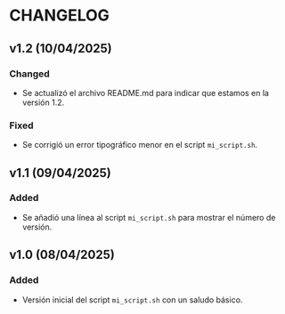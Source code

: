 # CHANGELOG

## v1.2 (10/04/2025)
### Changed
- Se actualizó el archivo README.md para indicar que estamos en la versión 1.2.
### Fixed
- Se corrigió un error tipográfico menor en el script `mi_script.sh`.

## v1.1 (09/04/2025)
### Added
- Se añadió una línea al script `mi_script.sh` para mostrar el número de versión.

## v1.0 (08/04/2025)
### Added
- Versión inicial del script `mi_script.sh` con un saludo básico.
